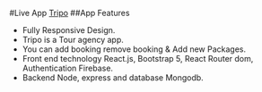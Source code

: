 #Live App [Tripo](https://tripo-4c919.web.app)
##App Features
* Fully Responsive Design. 
* Tripo is a Tour agency app.
* You can add booking remove booking & Add new Packages.
* Front end technology React.js, Bootstrap 5, React Router dom, Authentication Firebase.
* Backend Node, express and database Mongodb.
